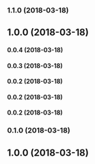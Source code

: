 ### 1.1.0 (2018-03-18)

## 1.0.0 (2018-03-18)

#### 0.0.4 (2018-03-18)

#### 0.0.3 (2018-03-18)

#### 0.0.2 (2018-03-18)

#### 0.0.2 (2018-03-18)

#### 0.0.2 (2018-03-18)

### 0.1.0 (2018-03-18)

## 1.0.0 (2018-03-18)

